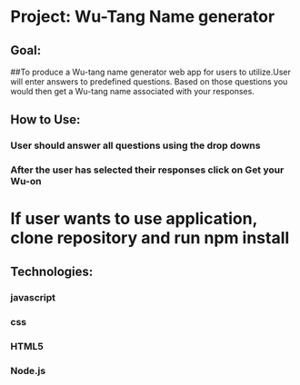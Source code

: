 # Project: Wu-Tang Name generator
## Goal:
##To produce a Wu-tang name generator web app for users to utilize.User will enter answers to predefined questions. Based on those questions you would then get a Wu-tang name associated with your responses.

## How to Use:
### User should answer all questions using the drop downs
### After the user has selected their responses click on Get your Wu-on

# If user wants to use application, clone repository and run npm install

## Technologies:
### javascript
### css
### HTML5
### Node.js
